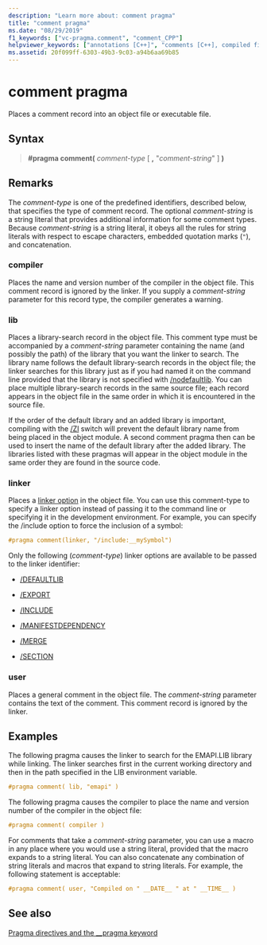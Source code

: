 ```yaml
---
description: "Learn more about: comment pragma"
title: "comment pragma"
ms.date: "08/29/2019"
f1_keywords: ["vc-pragma.comment", "comment_CPP"]
helpviewer_keywords: ["annotations [C++]", "comments [C++], compiled files", "pragmas, comment", "comment pragma"]
ms.assetid: 20f099ff-6303-49b3-9c03-a94b6aa69b85
---
```

# comment pragma

Places a comment record into an object file or executable file.

## Syntax

> **#pragma comment(** *comment-type* [ **,** "*comment-string*" ] **)**

## Remarks

The *comment-type* is one of the predefined identifiers, described below, that specifies the type of comment record. The optional *comment-string* is a string literal that provides additional information for some comment types. Because *comment-string* is a string literal, it obeys all the rules for string literals with respect to escape characters, embedded quotation marks (`"`), and concatenation.

### compiler

Places the name and version number of the compiler in the object file. This comment record is ignored by the linker. If you supply a *comment-string* parameter for this record type, the compiler generates a warning.

### lib

Places a library-search record in the object file. This comment type must be accompanied by a *comment-string* parameter containing the name (and possibly the path) of the library that you want the linker to search. The library name follows the default library-search records in the object file; the linker searches for this library just as if you had named it on the command line provided that the library is not specified with [/nodefaultlib](../build/reference/nodefaultlib-ignore-libraries.md). You can place multiple library-search records in the same source file; each record appears in the object file in the same order in which it is encountered in the source file.

If the order of the default library and an added library is important, compiling with the [/Zl](../build/reference/zl-omit-default-library-name.md) switch will prevent the default library name from being placed in the object module. A second comment pragma then can be used to insert the name of the default library after the added library. The libraries listed with these pragmas will appear in the object module in the same order they are found in the source code.

### linker

Places a [linker option](../build/reference/linker-options.md) in the object file. You can use this comment-type to specify a linker option instead of passing it to the command line or specifying it in the development environment. For example, you can specify the /include option to force the inclusion of a symbol:

```C
#pragma comment(linker, "/include:__mySymbol")
```

Only the following (*comment-type*) linker options are available to be passed to the linker identifier:

- [/DEFAULTLIB](../build/reference/defaultlib-specify-default-library.md)

- [/EXPORT](../build/reference/export-exports-a-function.md)

- [/INCLUDE](../build/reference/include-force-symbol-references.md)

- [/MANIFESTDEPENDENCY](../build/reference/manifestdependency-specify-manifest-dependencies.md)

- [/MERGE](../build/reference/merge-combine-sections.md)

- [/SECTION](../build/reference/section-specify-section-attributes.md)

### user

Places a general comment in the object file. The *comment-string* parameter contains the text of the comment. This comment record is ignored by the linker.

## Examples

The following pragma causes the linker to search for the EMAPI.LIB library while linking. The linker searches first in the current working directory and then in the path specified in the LIB environment variable.

```C
#pragma comment( lib, "emapi" )
```

The following pragma causes the compiler to place the name and version number of the compiler in the object file:

```C
#pragma comment( compiler )
```

For comments that take a *comment-string* parameter, you can use a macro in any place where you would use a string literal, provided that the macro expands to a string literal. You can also concatenate any combination of string literals and macros that expand to string literals. For example, the following statement is acceptable:

```C
#pragma comment( user, "Compiled on " __DATE__ " at " __TIME__ )
```

## See also

[Pragma directives and the __pragma keyword](../preprocessor/pragma-directives-and-the-pragma-keyword.md)
